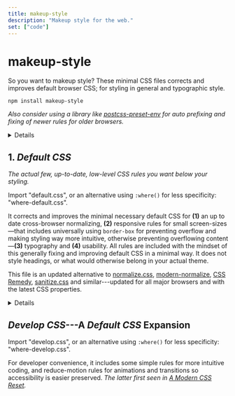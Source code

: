 ```yaml
---
title: makeup-style
description: "Makeup style for the web."
set: ["code"]
---
```


# makeup-style

So you want to makeup style? These minimal CSS files corrects and improves default browser CSS; for styling in general and typographic style.

```
npm install makeup-style
```

*Also consider using a library like [postcss-preset-env][ppe] for auto prefixing and fixing of newer rules for older browsers.*

<Details>
<em slot="summary">Import examples</em>

*The files are exported from "package.json" as [ESM](https://developer.mozilla.org/en-US/docs/Web/JavaScript/Guide/Modules). The actual files are located in the "src" folder if you need the real path.*

```javascript
import "makeup-style/default.css";
import "makeup-style/develop.css";
```

Alternative files that use `:where()` for less specificity:

```javascript
import "makeup-style/where-default.css";
import "makeup-style/where-develop.css";
```

CSS import (via postcss-import or Lightning CSS):

```css
@import "makeup-style/default.css";
@import "makeup-style/develop.css";
/* Alt. files */
@import "makeup-style/where-default.css";
@import "makeup-style/where-develop.css";
```

</Details>

## 1. *Default CSS*

*The actual few, up-to-date, low-level CSS rules you want below your styling.*

Import "default.css", or an alternative using `:where()` for less specificity: "where-default.css".

It corrects and improves the minimal necessary default CSS for **(1)** an up to date cross-browser normalizing, **(2)** responsive rules for small screen-sizes—that includes universally using `border-box` for preventing overflow and making styling way more intuitive, otherwise preventing overflowing content—**(3)** typography and **(4)** usability. All rules are included with the mindset of this generally fixing and improving default CSS in a minimal way. It does not style headings, or what would otherwise belong in your actual theme.

This file is an updated alternative to
[normalize.css][nc],
[modern-normalize][mn],
[CSS Remedy][cr],
[sanitize.css][sc] and similar---updated for all major browsers and with the latest CSS properties.

<Details>
<em slot="summary">Notes & Tips</em>

Margin for `<body>` is not removed. So you usually also want to style `body { margin: 0; }`.

Check browser support for properties `hyphens` and `all`, and consider automating fallbacks and polyfill with [postcss-preset-env][ppe] or similar.

To allow browsers to auto hyphenate words when text wraps, `hyphens: auto` is applied. It is not accompanied by [rules to control auto-hyphens](https://clagnut.com/blog/2395). `hyphens: manual` may be set (for some elements) on wider viewports and/or for advanced content creators who knows `shy`.

`code, kbd, samp, sub, sup` are inline elements Default CSS styles to not affect line-heights. If they are used as block-level elements though, they will be short in height since their `line-height` is adjusted. E.g., if their direct parent uses `grid` or `flex`. The solution is to redo your HTML structure (perhaps it can be more semantic?), or restyle `line-height` for these elements in this context.

`<hr>` 'border' uses `height` and `background` for a nicer border. This makes it easy to adjust and extend:

```css
hr {
	/* Gradient border */
	background-image: linear-gradient(90deg, red, blue);
	/* Change size */
	background-size: 5em 2px;
	/* Change position */
	background-position: left center;
	/* Change spacing */
	height: 2em;
}
```

</Details>

## *Develop CSS*---A <cite>Default CSS</cite> Expansion

Import "develop.css", or an alternative using `:where()` for less specificity: "where-develop.css".

For developer convenience, it includes some simple rules for more intuitive coding, and reduce-motion rules for animations and transitions so accessibility is easier preserved. *The latter first seen in [A Modern CSS Reset][amcr].*


[amcr]: https://piccalil.li/blog/a-modern-css-reset/
[cc]: https://cube.fyi/
[cr]: https://github.com/jensimmons/cssremedy
[mn]: https://github.com/sindresorhus/modern-normalize
[mccr]: https://www.joshwcomeau.com/css/custom-css-reset/
[nc]: https://github.com/necolas/normalize.css/
[op]: https://open-props.style/
[sc]: https://github.com/csstools/sanitize.css
[ppe]: https://github.com/csstools/postcss-plugins/tree/main/plugin-packs/postcss-preset-env

<script>
 	import Details from "/src/lib/Details.svelte";
</script>
